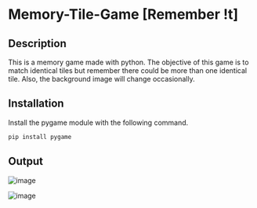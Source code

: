 # Memory-Tile-Game [Remember !t]

## Description 
This is a memory game made with python. The objective of this game is to match identical tiles but remember there could be more than one identical tile. Also, the background image will change occasionally.

## Installation
Install the pygame module with the following command.
``` cmd
pip install pygame
```

## Output
![image](https://user-images.githubusercontent.com/77882744/164911077-08de3a66-ed2f-43c0-8f82-077da9d18fbc.png)

![image](https://user-images.githubusercontent.com/77882744/164911111-c4626d9e-8fec-4b96-9530-6cd9c3d7ac37.png)
